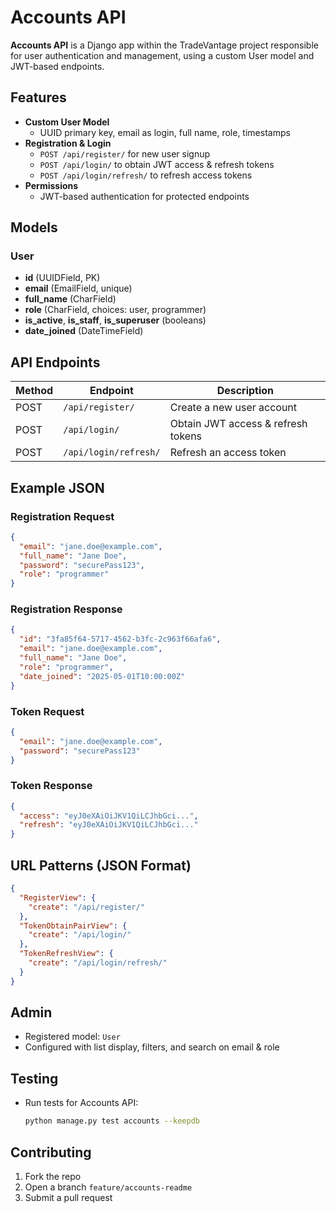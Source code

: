 # Accounts API

**Accounts API** is a Django app within the TradeVantage project responsible for user authentication and management, using a custom User model and JWT-based endpoints.

## Features

- **Custom User Model**  
  - UUID primary key, email as login, full name, role, timestamps  
- **Registration & Login**  
  - `POST /api/register/` for new user signup  
  - `POST /api/login/` to obtain JWT access & refresh tokens  
  - `POST /api/login/refresh/` to refresh access tokens  
- **Permissions**  
  - JWT-based authentication for protected endpoints  

## Models

### User
- **id** (UUIDField, PK)  
- **email** (EmailField, unique)  
- **full_name** (CharField)  
- **role** (CharField, choices: user, programmer)  
- **is_active**, **is_staff**, **is_superuser** (booleans)  
- **date_joined** (DateTimeField)  

## API Endpoints

| Method | Endpoint                | Description                         |
|--------|-------------------------|-------------------------------------|
| POST   | `/api/register/`        | Create a new user account           |
| POST   | `/api/login/`           | Obtain JWT access & refresh tokens  |
| POST   | `/api/login/refresh/`   | Refresh an access token             |

## Example JSON

### Registration Request
```json
{
  "email": "jane.doe@example.com",
  "full_name": "Jane Doe",
  "password": "securePass123",
  "role": "programmer"
}
```

### Registration Response
```json
{
  "id": "3fa85f64-5717-4562-b3fc-2c963f66afa6",
  "email": "jane.doe@example.com",
  "full_name": "Jane Doe",
  "role": "programmer",
  "date_joined": "2025-05-01T10:00:00Z"
}
```

### Token Request
```json
{
  "email": "jane.doe@example.com",
  "password": "securePass123"
}
```

### Token Response
```json
{
  "access": "eyJ0eXAiOiJKV1QiLCJhbGci...",
  "refresh": "eyJ0eXAiOiJKV1QiLCJhbGci..."
}
```

## URL Patterns (JSON Format)
```json
{
  "RegisterView": {
    "create": "/api/register/"
  },
  "TokenObtainPairView": {
    "create": "/api/login/"
  },
  "TokenRefreshView": {
    "create": "/api/login/refresh/"
  }
}
```

## Admin

- Registered model: `User`  
- Configured with list display, filters, and search on email & role  

## Testing

- Run tests for Accounts API:
  ```bash
  python manage.py test accounts --keepdb
  ```

## Contributing

1. Fork the repo  
2. Open a branch `feature/accounts-readme`  
3. Submit a pull request  
